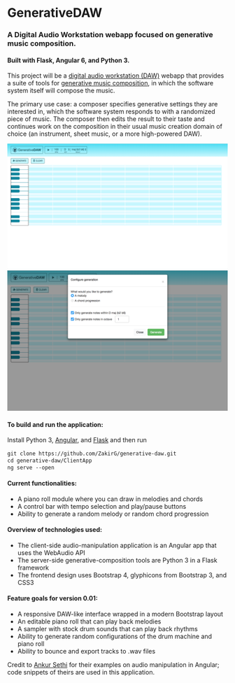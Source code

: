 # GenerativeDAW

### A Digital Audio Workstation webapp focused on generative music composition. 

#### Built with Flask, Angular 6, and Python 3.

This project will be a <a href='https://en.wikipedia.org/wiki/Digital_audio_workstation'>digital audio workstation (DAW)</a> webapp that provides a suite of tools
for <a href='https://en.wikipedia.org/wiki/Generative_music' target='_blank'>generative music composition</a>, in which the software system itself will compose the music.

The primary use case: a composer specifies generative settings they are interested in, 
which the software system responds to with a randomized piece of music. The composer then
edits the result to their taste and continues work on the composition in their usual music creation
domain of choice (an instrument, sheet music, or a more high-powered DAW).

<img src="./screenshots/desktopScreenshot.png" alt="App Screenshot on Desktop" width="550"/> <img src="./screenshots/desktopScreenshot2.png" alt="App Screenshot on Desktop" width="550"/>

#### To build and run the application:
Install Python 3, <a href='https://angular.io/guide/quickstart'>Angular</a>, and <a href="http://flask.pocoo.org/docs/1.0/installation/" target="_blank">Flask</a> and then run
```
git clone https://github.com/ZakirG/generative-daw.git
cd generative-daw/ClientApp
ng serve --open
```

#### Current functionalities:
- A piano roll module where you can draw in melodies and chords
- A control bar with tempo selection and play/pause buttons
- Ability to generate a random melody or random chord progression

#### Overview of technologies used:
- The client-side audio-manipulation application is an Angular app that uses the WebAudio API
- The server-side generative-composition tools are Python 3 in a Flask framework
- The frontend design uses Bootstrap 4, glyphicons from Bootstrap 3, and CSS3

#### Feature goals for version 0.01:
- A responsive DAW-like interface wrapped in a modern Bootstrap layout
- An editable piano roll that can play back melodies
- A sampler with stock drum sounds that can play back rhythms
- Ability to generate random configurations of the drum machine and piano roll
- Ability to bounce and export tracks to .wav files


Credit to <a href='https://ankursethi.in/2016/01/13/build-a-sampler-with-angular-2-webaudio-and-webmidi-lesson-1-introduction-to-the-webaudio-api/'>Ankur Sethi</a>
for their examples on audio manipulation in Angular; code snippets of theirs are used in this application.
